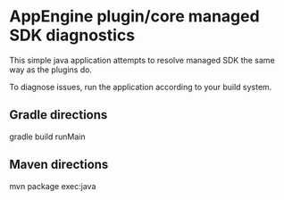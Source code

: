 # AppEngine plugin/core managed SDK diagnostics

This simple java application attempts to resolve managed SDK the same way as the plugins do.

To diagnose issues, run the application according to your build system.

## Gradle directions

gradle build runMain


## Maven directions

mvn package exec:java
